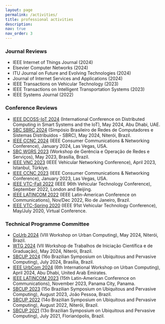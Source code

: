 ```yaml
---
layout: page
permalink: /activities/
title: professional activities
description:
nav: true
nav_order: 3
---
```


### Journal Reviews

- IEEE Internet of Things Journal (2024)
- Elsevier Computer Networks (2024)
- ITU Journal on Future and Evolving Technologies (2024)
- Journal of Internet Services and Applications (2024)
- IEEE Transactions on Vehicular Technology (2023)
- IEEE Transactions on Intelligent Transportation Systems (2023)
- IEEE Systems Journal (2022)

### Conference Reviews

- [IEEE DCOSS-IoT 2024](https://dcoss.org/) (International Conference on Distributed Computing in Smart Systems and the IoT), May 2024, Abu Dhabi, UAE.
- [SBC SBRC 2024](https://sbrc.sbc.org.br/2024/) (Simpósio Brasileiro de Redes de Computadores e Sistemas Distribuídos - SBRC), May 2024, Niterói, Brazil.
- [IEEE CCNC 2024](https://ccnc2024.ieee-ccnc.org/) (IEEE Consumer Communications & Networking Conference), January 2024, Las Vegas, USA.
- [SBC WGRS 2023](https://sbrc.sbc.org.br/2023/workshop-wgrs/) (Workshop de Gerência e Operação de Redes e Serviços), May 2023, Brasília, Brazil.
- [IEEE VNC 2023](https://ieee-vnc.org/2023/) (IEEE Vehicular Networking Conference), April 2023, Istanbul, Türkiye.
- [IEEE CCNC 2023](https://ccnc2023.ieee-ccnc.org/) (IEEE Consumer Communications & Networking Conference), January 2023, Las Vegas, USA.
- [IEEE VTC-Fall 2022](https://events.vtsociety.org/vtc2022-fall/) (IEEE 96th Vehicular Technology Conference), September 2022, London and Beijing.
- [IEEE LATINCOM 2022](https://latincom2022.ieee-latincom.org/) (IEEE Latin-American Conference on Communications), Nov/Dec 2022, Rio de Janeiro, Brazil.
- [IEEE VTC-Spring 2020](https://events.vtsociety.org/vtc2020-spring/) (IEEE 91st Vehicular Technology Conference), May/July 2020, Virtual Conference.

### Technical Programme Committee

- [CoUrb 2024](https://sbrc.sbc.org.br/2024/) (VIII Workshop on Urban Computing), May 2024, Niterói, Brazil.
- [WTG 2024](https://sbrc.sbc.org.br/2024/) (VII Workshop de Trabalhos de Iniciação Científica e de Graduação), May 2024, Niterói, Brazil.
- [SBCUP 2024](https://csbc.sbc.org.br/2024/sbcup/) (16o Brazilian Symposium on Ubiquitous and Pervasive Computing), July 2024, Brasília, Brazil.
- [IEEE UrbCom 2024](https://sites.google.com/view/urbcom2024/committees) (6th International Workshop on Urban Computing), April 2024, Abu Dhabi, United Arab Emirates.
- [IEEE LATINCOM 2023](https://latincom2023.ieee-latincom.org/committees/technical-program-committee) (15th Latin-American Conference on Communications), November 2023, Panama City, Panama.
- [SBCUP 2023](https://csbc.sbc.org.br/2023/sbcup/) (15o Brazilian Symposium on Ubiquitous and Pervasive Computing), August 2023, João Pessoa, Brazil.
- [SBCUP 2022](https://csbc.sbc.org.br/2022/sbcup/) (14o Brazilian Symposium on Ubiquitous and Pervasive Computing), August 2022, Niterói, Brazil.
- [SBCUP 2021](https://csbc.ufsc.br/eventos/sbcup/) (13o Brazilian Symposium on Ubiquitous and Pervasive Computing), July 2021, Florianópolis, Brazil.